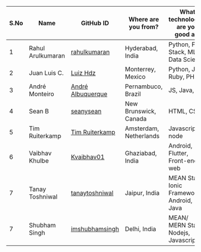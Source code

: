 | S.No | Name              | GitHub ID                                                            | Where are you from?    | What technologies are you good at?         |
| ---- | ----------------- | -------------------------------------------------------------------- | ---------------------- | ------------------------------------------ |
| 1    | Rahul Arulkumaran | <a href="https://github.com/rahulkumaran">rahulkumaran</a>           | Hyderabad, India       | Python, Full Stack, ML, Data Science       |
| 2    | Juan Luis C.      | <a href="https://github.com/luizhdz">Luiz Hdz</a>                    | Monterrey, Mexico      | Python, JS, Ruby, PHP                      |
| 3    | André Monteiro    | <a href="https://github.com/AndreAlbuquerque9">André Albuquerque</a> | Pernambuco, Brazil     | JS, Java, C#                               |
| 4    | Sean B            | <a href="https://github.com/seanysean">seanysean</a>                 | New Brunswick, Canada  | HTML, CSS                                  |
| 5    | Tim Ruiterkamp    | <a href="https://github.com/timruiterkamp">Tim Ruiterkamp</a>        | Amsterdam, Netherlands | Javascript, node                           |
| 6    | Vaibhav Khulbe    | <a href="https://github.com/Kvaibhav01">Kvaibhav01</a>               | Ghaziabad, India       | Android, Flutter, Front-end web            |
| 7    | Tanay Toshniwal   | <a href="https://github.com/tanaytoshniwal">tanaytoshniwal</a>       | Jaipur, India          | MEAN Stack, Ionic Framework, Android, Java |
| 7    | Shubham Singh     | <a href="https://github.com/imshubhamsingh">imshubhamsingh</a>       | Delhi, India           | MEAN/ MERN Stack, Nodejs, Javascript       |
